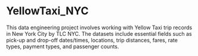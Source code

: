 # YellowTaxi_NYC
This data engineering project involves working with Yellow Taxi trip records in New York City by TLC NYC. The datasets include essential fields such as pick-up and drop-off dates/times, locations, trip distances, fares, rate types, payment types, and passenger counts. 
